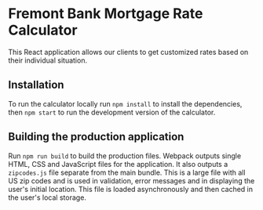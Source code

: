 # Fremont Bank Mortgage Rate Calculator

This React application allows our clients to get customized rates based on their individual situation.

## Installation

To run the calculator locally run `npm install` to install the dependencies, then `npm start` to run the development version of the calculator.

## Building the production application

Run `npm run build` to build the production files. Webpack outputs single HTML, CSS and JavaScript files for the application. It also outputs a `zipcodes.js` file separate from the main bundle. This is a large file with all US zip codes and is used in validation, error messages and in displaying the user's initial location. This file is loaded asynchronously and then cached in the user's local storage.
